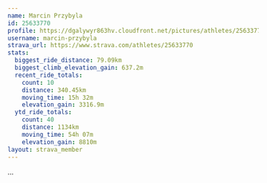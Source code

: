 ```yaml
---
name: Marcin Przybyla
id: 25633770
profile: https://dgalywyr863hv.cloudfront.net/pictures/athletes/25633770/12947173/2/large.jpg
username: marcin-przybyla
strava_url: https://www.strava.com/athletes/25633770
stats:
  biggest_ride_distance: 79.09km
  biggest_climb_elevation_gain: 637.2m
  recent_ride_totals:
    count: 10
    distance: 340.45km
    moving_time: 15h 32m
    elevation_gain: 3316.9m
  ytd_ride_totals:
    count: 40
    distance: 1134km
    moving_time: 54h 07m
    elevation_gain: 8810m
layout: strava_member
--- 
```

...
